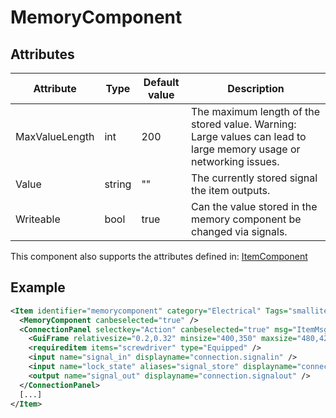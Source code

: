 # MemoryComponent


## Attributes

| Attribute      | Type   | Default value | Description                                                                                                        |
|----------------|--------|---------------|--------------------------------------------------------------------------------------------------------------------|
| MaxValueLength | int    | 200           | The maximum length of the stored value. Warning: Large values can lead to large memory usage or networking issues. |
| Value          | string | ""            | The currently stored signal the item outputs.                                                                      |
| Writeable      | bool   | true          | Can the value stored in the memory component be changed via signals.                                               |

This component also supports the attributes defined in: [ItemComponent](ItemComponent.md)


## Example
```xml
<Item identifier="memorycomponent" category="Electrical" Tags="smallitem,logic" maxstacksize="8" linkable="true" cargocontaineridentifier="metalcrate" scale="0.5" impactsoundtag="impact_metal_light" isshootable="true">
  <MemoryComponent canbeselected="true" />
  <ConnectionPanel selectkey="Action" canbeselected="true" msg="ItemMsgRewireScrewdriver" hudpriority="10">
    <GuiFrame relativesize="0.2,0.32" minsize="400,350" maxsize="480,420" anchor="Center" style="ConnectionPanel" />
    <requireditem items="screwdriver" type="Equipped" />
    <input name="signal_in" displayname="connection.signalin" />
    <input name="lock_state" aliases="signal_store" displayname="connection.lockstate" />
    <output name="signal_out" displayname="connection.signalout" />
  </ConnectionPanel>
  [...]
</Item>
```

